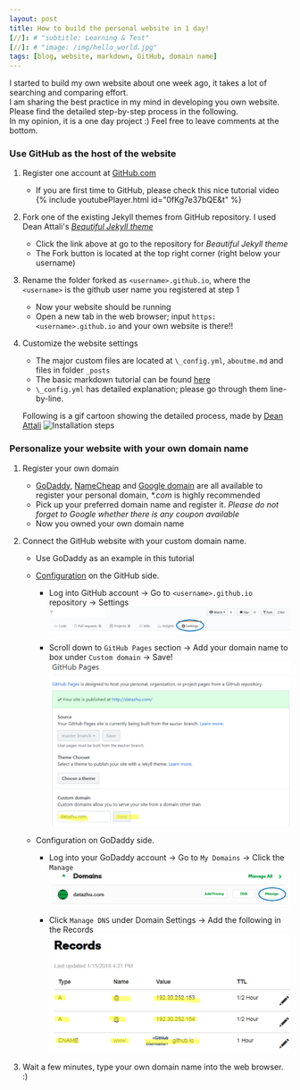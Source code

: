 ```yaml
---
layout: post
title: How to build the personal website in 1 day!
[//]: # "subtitle: Learning & Test"
[//]: # "image: /img/hello_world.jpg"
tags: [blog, website, markdown, GitHub, domain name]
---
```


[//]: # "* Will be replaced with the ToC, excluding the 'Contents' header"
[//]: # "{:toc}"

I started to build my own website about one week ago, it takes a lot of searching and comparing effort.   
I am sharing the best practice in my mind in developing you own website. Please find the detailed step-by-step process in the following.  
In my opinion, it is a one day project :) Feel free to leave comments at the bottom.

### Use GitHub as the host of the website
1. Register one account at [GitHub.com](https://github.com/)
   * If you are first time to GitHub, please check this nice tutorial video
   {% include youtubePlayer.html id="0fKg7e37bQE&t" %}  

2. Fork one of the existing Jekyll themes from GitHub repository. I used Dean Attali's [_Beautiful Jekyll theme_](https://github.com/daattali/beautiful-jekyll)
   * Click the link above at go to the repository for _Beautiful Jekyll theme_
   * The Fork button is located at the top right corner (right below your username)  

3. Rename the folder forked as `<username>.github.io`, where the `<username>` is the github user name you registered at step 1
   * Now your website should be running
   * Open a new tab in the web browser; input `https:<username>.github.io` and your own website is there!!

4. Customize the website settings
   * The major custom files are located at `\_config.yml`, `aboutme.md` and files in folder `_posts` 
   * The basic markdown tutorial can be found [here](https://www.markdowntutorial.com/)
   * `\_config.yml` has detailed explanation; please go through them line-by-line.

   Following is a gif cartoon showing the detailed process, made by [Dean Attali](https://deanattali.com/beautiful-jekyll/)
   ![Installation steps](../img/install-steps.gif)

### Personalize your website with your own domain name
1. Register your own domain 
   * [GoDaddy](https://www.godaddy.com/), [NameCheap](https://www.namecheap.com/) and [Google domain](https://domains.google/#/) are all available to register your personal domain, _\*.com_ is highly recommended
   * Pick up your preferred domain name and register it. _Please do not forget to Google whether there is any coupon available_
   * Now you owned your own domain name
   
2. Connect the GitHub website with your custom domain name.
   * Use GoDaddy as an example in this tutorial
   * [Configuration](https://help.github.com/articles/adding-or-removing-a-custom-domain-for-your-github-pages-site/) on the GitHub side.

      * Log into GitHub account → Go to `<username>.github.io` repository → Settings 
   			![Github Domain 1](../img/GitHub_Domain_1.png)

      * Scroll down to `GitHub Pages` section → Add your domain name to box under `Custom domain` → Save!
   			![Github Domain 2](../img/GitHub_Domain_2.png)

   * Configuration on GoDaddy side.

      * Log into your GoDaddy account → Go to `My Domains` → Click the `Manage`
      	 	![Go Daddy Domain 1](../img/GoDaddy_Domain_1.png)

      * Click `Manage DNS` under Domain Settings → Add the following in the Records
      	 	![Go Daddy Domain 3](../img/GoDaddy_Domain_3.png)

3. Wait a few minutes, type your own domain name into the web browser. :)
